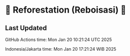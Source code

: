
# 🌳 Reforestation (Reboisasi) 🌲

## Last Updated

GitHub Actions time: Mon Jan 20 10:21:24 UTC 2025

Indonesia/Jakarta time: Mon Jan 20 17:21:24 WIB 2025
